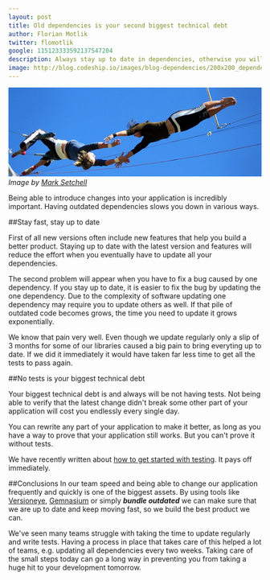 ```yaml
---
layout: post
title: Old dependencies is your second biggest technical debt
author: Florian Motlik
twitter: flomotlik 
google: 115123333592137547204
description: Always stay up to date in dependencies, otherwise you will run into constant trouble
image: http://blog.codeship.io/images/blog-dependencies/200x200_dependencies_og.jpg
---
```


![Blog dependencies](/images/blog-dependencies/codeship_dependencies.jpg)
*Image by [Mark Setchell](http://www.flickr.com/photos/marksetchell/)*

Being able to introduce changes into your application is incredibly important. Having outdated 
dependencies slows you down in various ways.

##Stay fast, stay up to date

First of all new versions often include new features that help you build a 
better product. Staying up to date with the latest version and features 
will reduce the effort when you eventually have to update all your dependencies.

The second problem will appear when you have to fix a bug caused by one dependency. 
If you stay up to date, it is easier to fix the bug by updating the one dependency. 
Due to the complexity of software updating one dependency may require you to update others as well. 
If that pile of outdated code becomes grows, the time you need to update it grows exponentially.

We know that pain very well. Even though we update regularly only a slip of 3 months for some of our libraries
caused a big pain to bring everyting up to date. If we did it immediately it would have taken far less time
to get all the tests to pass again.

##No tests is your biggest technical debt

Your biggest technical debt is and always will be not having tests.
Not being able to verify that the latest change didn't break some other
part of your application will cost you endlessly every single day.

You can rewrite any part of your application to make it better, as long as you have a way to
prove that your application still works. But you can't prove it without tests.

We have recently written about [how to get started with testing](http://blog.codeship.io/2013/03/15/Testing-top-to-bottom.html). 
It pays off immediately.

##Conclusions
In our team speed and being able to change our application frequently and quickly
is one of the biggest assets. By using tools like [Versioneye](http://www.versioneye.com/), 
[Gemnasium](https://gemnasium.com/) or simply ***bundle outdated*** we can make sure that we are
up to date and keep moving fast, so we build the best product we can. 

We've seen many teams struggle with taking the time to update regularly and write tests.
Having a process in place that takes care of this helped a lot of teams, e.g. updating all dependencies every two weeks.
Taking care of the small steps today can go a long way in preventing you from taking a huge hit
to your development tomorrow.